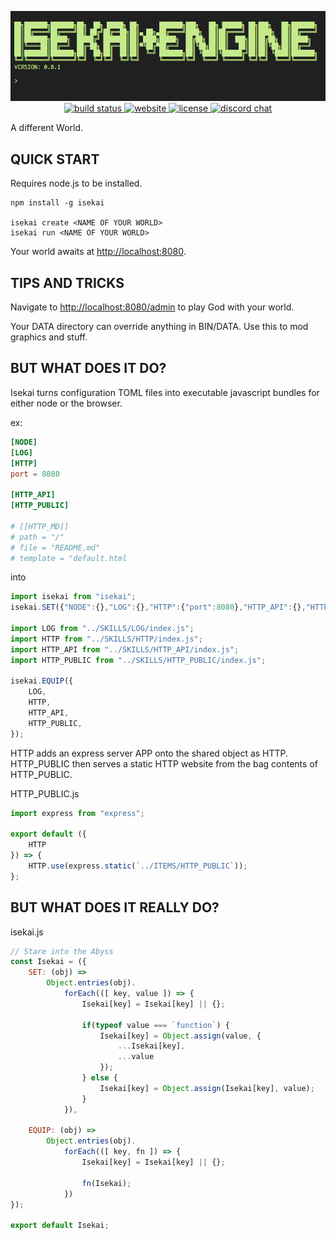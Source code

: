 
<p align="center">
    <a href="http://isekai.dev">
        <img src="./ITEMS/HTTP_PUBLIC/logo.gif" alt="logo" />
    </a>
    <br />
    <a href="https://travis-ci.org/isekai-dev/engine">
        <img src="https://img.shields.io/travis/isekai-dev/engine.svg?style=for-the-badge" alt="build status"/>
    </a>
    <a href="https://isekai.dev">
        <img src="https://img.shields.io/website/https/isekai.dev.svg?style=for-the-badge" alt="website">
    </a>
    <a href="./LICENSE">
        <img src="https://img.shields.io/badge/License-AGPL%20v3-blue.svg?style=for-the-badge" alt="license"/>
    </a>
    <a href="https://discord.gg/kc2nsTc">
        <img src="https://img.shields.io/discord/558071350304964640.svg?style=for-the-badge" alt="discord chat">
    </a>
</p>

A different World.

## QUICK START
Requires node.js to be installed.

```
npm install -g isekai

isekai create <NAME OF YOUR WORLD>
isekai run <NAME OF YOUR WORLD>
```

Your world awaits at [http://localhost:8080]().

## TIPS AND TRICKS

Navigate to [http://localhost:8080/admin]() to play God with your world.

Your DATA directory can override anything in BIN/DATA. Use this to mod graphics and stuff.


## BUT WHAT DOES IT DO?
Isekai turns configuration TOML files into executable javascript bundles for either node or the browser.

ex:

```toml
[NODE]
[LOG]
[HTTP]
port = 8080

[HTTP_API]
[HTTP_PUBLIC]

# [[HTTP_MD]]
# path = "/"
# file = "README.md"
# template = "default.html
```

into
```js
import isekai from "isekai";
isekai.SET({"NODE":{},"LOG":{},"HTTP":{"port":8080},"HTTP_API":{},"HTTP_PUBLIC":{}});

import LOG from "../SKILLS/LOG/index.js";
import HTTP from "../SKILLS/HTTP/index.js";
import HTTP_API from "../SKILLS/HTTP_API/index.js";
import HTTP_PUBLIC from "../SKILLS/HTTP_PUBLIC/index.js";

isekai.EQUIP({
    LOG,
    HTTP,
    HTTP_API,
    HTTP_PUBLIC,
});
```

HTTP adds an express server APP onto the shared object as HTTP. HTTP_PUBLIC then serves a static HTTP website from the bag contents of HTTP_PUBLIC.

HTTP_PUBLIC.js
```js
import express from "express";

export default ({
    HTTP
}) => {
    HTTP.use(express.static(`../ITEMS/HTTP_PUBLIC`));
};
```

## BUT WHAT DOES IT REALLY DO?

isekai.js
```js
// Stare into the Abyss
const Isekai = ({
    SET: (obj) => 
        Object.entries(obj).
            forEach(([ key, value ]) => {
                Isekai[key] = Isekai[key] || {};
                
                if(typeof value === `function`) {
                    Isekai[key] = Object.assign(value, {
                        ...Isekai[key], 
                        ...value
                    });
                } else {
                    Isekai[key] = Object.assign(Isekai[key], value);
                }
            }),

    EQUIP: (obj) => 
        Object.entries(obj).
            forEach(([ key, fn ]) => {
                Isekai[key] = Isekai[key] || {};
                
                fn(Isekai); 
            })
});

export default Isekai;
```
